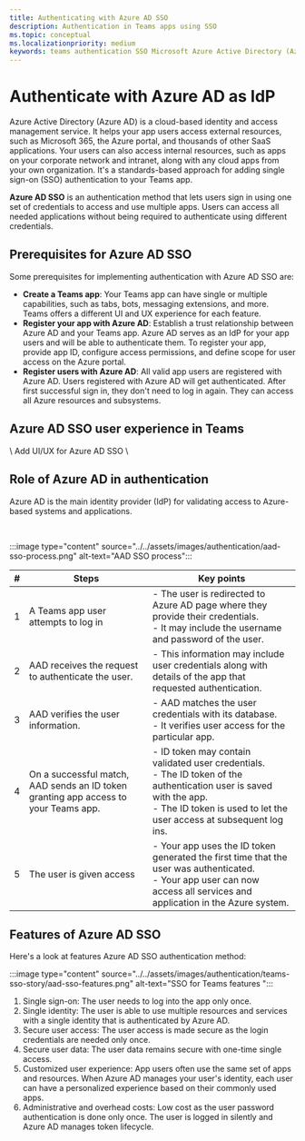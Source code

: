 ```yaml
---
title: Authenticating with Azure AD SSO
description: Authentication in Teams apps using SSO
ms.topic: conceptual
ms.localizationpriority: medium
keywords: teams authentication SSO Microsoft Azure Active Directory (Azure AD), OIDC, username, password
---
```

# Authenticate with Azure AD as IdP

Azure Active Directory (Azure AD) is a cloud-based identity and access management service. It helps your app users access external resources, such as Microsoft 365, the Azure portal, and thousands of other SaaS applications. Your users can also access internal resources, such as apps on your corporate network and intranet, along with any cloud apps from your own organization. It's a standards-based approach for adding single sign-on (SSO) authentication to your Teams app.

**Azure AD SSO** is an authentication method that lets users sign in using one set of credentials to access and use multiple apps. Users can access all needed applications without being required to authenticate using different credentials.

## Prerequisites for Azure AD SSO

Some prerequisites for implementing authentication with Azure AD SSO are:

- **Create a Teams app**: Your Teams app can have single or multiple capabilities, such as tabs, bots, messaging extensions, and more. Teams offers a different UI and UX experience for each feature.
- **Register your app with Azure AD**: Establish a trust relationship between Azure AD and your Teams app. Azure AD serves as an IdP for your app users and will be able to authenticate them. To register your app, provide app ID, configure access permissions, and define scope for user access on the Azure portal.
- **Register users with Azure AD**: All valid app users are registered with Azure AD. Users registered with Azure AD will get authenticated. After first successful sign in, they don't need to log in again. They can access all Azure resources and subsystems.

## Azure AD SSO user experience in Teams

\ Add UI/UX for Azure AD SSO \

## Role of Azure AD in authentication

Azure AD is the main identity provider (IdP) for validating access to Azure-based systems and applications.

<br>

:::image type="content" source="../../assets/images/authentication/aad-sso-process.png" alt-text="AAD SSO process":::

| # | Steps | Key points |
|--- | --- | --- |
| 1 | A Teams app user attempts to log in | - The user is redirected to Azure AD page where they provide their credentials. <br> - It may include the username and password of the user. |
| 2 | AAD receives the request to authenticate the user. | -  This information may include user credentials along with details of the app that requested authentication. |
| 3 | AAD verifies the user information. | - AAD matches the user credentials with its database. <br> - It verifies user access for the particular app. |
| 4 | On a successful match, AAD sends an ID token granting app access to your Teams app. | - ID token may contain validated user credentials. <br> - The ID token of the authentication user is saved with the app. <br> - The ID token is used to let the user access at subsequent log ins. |
| 5 | The user is given access | - Your app uses the ID token generated the first time that the user was authenticated. <br> - Your app user can now access all services and application in the Azure system. |

## Features of Azure AD SSO

Here's a look at features Azure AD SSO authentication method:

:::image type="content" source="../../assets/images/authentication/teams-sso-story/aad-sso-features.png" alt-text="SSO for Teams features ":::

1. Single sign-on: The user needs to log into the app only once.
2. Single identity: The user is able to use multiple resources and services with a single identity that is authenticated by Azure AD.
3. Secure user access: The user access is made secure as the login credentials are needed only once.
4. Secure user data: The user data remains secure with one-time single access.  
5. Customized user experience: App users often use the same set of apps and resources. When Azure AD manages your user's identity, each user can have a personalized experience based on their commonly used apps.
6. Administrative and overhead costs: Low cost as the user password authentication is done only once. The user is logged in silently and Azure AD manages token lifecycle.
